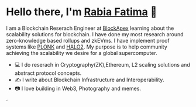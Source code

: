 # **Hello there, I'm** [Rabia Fatima](https://twitter.com/rabiaf183) 👋

I am a Blockchain Reserach Engineer at [BlockApex](https://blockapex.io/) learning about the scalability solutions for blockchain. I have done my most research around zero-knowledge based rollups and zkEVms. I have implement proof systems like [PLONK](https://github.com/dusk-network/plonk) and [HALO2](https://github.com/zcash/halo2).
My purpose is to help community achieving the scalability we desire for a global supercomputer.

- 💻 I do reserach in Cryptography(ZK),Ethereum, L2 scaling solutions and abstract protocol concepts.
- ✍️  I write about Blockchain Infrastructure and Interoperability.
- 📷 I love building in Web3, Photography and memes.

´
  
    
  
  

  
    
     
    
  

    
    
